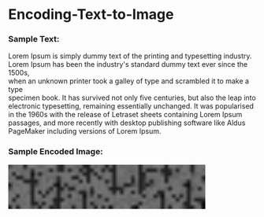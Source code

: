 # Encoding-Text-to-Image

### Sample Text: 
Lorem Ipsum is simply dummy text of the printing and typesetting industry.<br>
Lorem Ipsum has been the industry's standard dummy text ever since the 1500s, <br>
when an unknown printer took a galley of type and scrambled it to make a type <br>
specimen book. It has survived not only five centuries, but also the leap into<br>
electronic typesetting, remaining essentially unchanged. It was popularised<br>
in the 1960s with the release of Letraset sheets containing Lorem Ipsum <br>
passages, and more recently with desktop publishing software like Aldus <br>
PageMaker including versions of Lorem Ipsum.<br>

### Sample Encoded Image:
<img src="https://raw.githubusercontent.com/IqmanS/Encoding-Text-to-Image/main/sample_image/sample_encoded_image.png?token=GHSAT0AAAAAACDSLLUBEJ26XOWKIK2ACYCIZEJOSEA" width=400>
